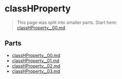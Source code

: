 # classHProperty

> This page was split into smaller parts. Start here: [classHProperty__00.md](classHProperty__00.md).

## Parts

- [classHProperty__00.md](classHProperty__00.md)
- [classHProperty__01.md](classHProperty__01.md)
- [classHProperty__02.md](classHProperty__02.md)
- [classHProperty__03.md](classHProperty__03.md)
